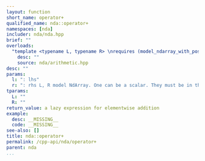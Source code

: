 ```yaml
---
layout: function
short_name: operator+
qualified_name: nda::operator+
namespaces: [nda]
includer: nda/nda.hpp
brief: ""
overloads:
  "template <typename L, typename R> \nrequires (model_ndarray_with_possibly_one_scalar<L, R>) \n\nauto operator+(L && l, R && r)":
    desc: ""
    source: nda/arithmetic.hpp
desc: ""
params:
  l: ": lhs"
  r: ": rhs L, R model NdArray. One can be a scalar. They must be in the same algebra."
tparams:
  L: ""
  R: ""
return_value: a lazy expression for elementwise addition
example:
  desc: __MISSING__
  code: __MISSING__
see-also: []
title: nda::operator+
permalink: /cpp-api/nda/operator+
parent: nda
...
```


